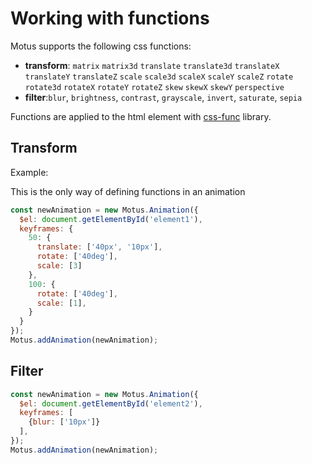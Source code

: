 # Working with functions

Motus supports the following css functions: 
- **transform**: `matrix` `matrix3d` `translate` `translate3d` `translateX` `translateY` `translateZ` `scale` `scale3d` `scaleX` `scaleY` `scaleZ` `rotate` `rotate3d` `rotateX` `rotateY` `rotateZ` `skew` `skewX` `skewY` `perspective`
- **filter**:`blur`, `brightness`, `contrast`, `grayscale`, `invert`, `saturate`, `sepia`

Functions are applied to the html element with [css-func](https://github.com/alexcambose/css-func) library.

## Transform
Example:

This is the only way of defining functions in an animation
```js
const newAnimation = new Motus.Animation({
  $el: document.getElementById('element1'),
  keyframes: {
    50: {
      translate: ['40px', '10px'],
      rotate: ['40deg'],
      scale: [3]
    },
    100: {
      rotate: ['40deg'],
      scale: [1],
    }
  }
});
Motus.addAnimation(newAnimation);
```

<!--- [start code] -->
<div class="box" id="element1"></div>
<!-- [end code] -->

## Filter
```js
const newAnimation = new Motus.Animation({
  $el: document.getElementById('element2'),
  keyframes: [
    {blur: ['10px']}
  ],
});
Motus.addAnimation(newAnimation);
```

<!--- [start code] -->
<div class="box" id="element2"></div>
<!-- [end code] -->
